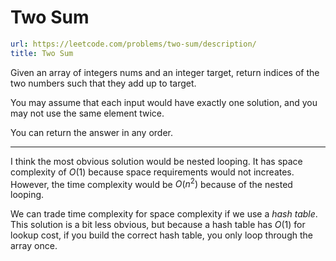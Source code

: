 # Two Sum

```yaml
url: https://leetcode.com/problems/two-sum/description/
title: Two Sum
```

Given an array of integers nums and an integer target, return indices of the two numbers such that they add up to target.

You may assume that each input would have exactly one solution, and you may not use the same element twice.

You can return the answer in any order.

---

I think the most obvious solution would be nested looping. It has space complexity of $O(1)$ because space requirements would not increates. However, the time complexity would be $O(n^2)$ because of the nested looping.

We can trade time complexity for space complexity if we use a _hash table_. This solution is a bit less obvious, but because a hash table has $O(1)$ for lookup cost, if you build the correct hash table, you only loop through the array once. 